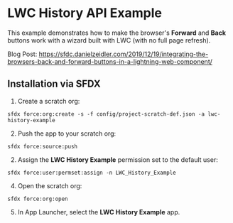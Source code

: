 # LWC History API Example
This example demonstrates how to make the browser's **Forward** and **Back** buttons work with a wizard built with LWC (with no full page refresh).

Blog Post: https://sfdc.danielzeidler.com/2019/12/19/integrating-the-browsers-back-and-forward-buttons-in-a-lightning-web-component/

## Installation via SFDX

1. Create a scratch org:
```
sfdx force:org:create -s -f config/project-scratch-def.json -a lwc-history-example
```

2. Push the app to your scratch org:
```
sfdx force:source:push
```

2. Assign the **LWC History Example** permission set to the default user:
```
sfdx force:user:permset:assign -n LWC_History_Example
```

4. Open the scratch org:
```
sfdx force:org:open
```

5. In App Launcher, select the **LWC History Example** app.
